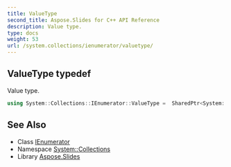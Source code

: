 ```yaml
---
title: ValueType
second_title: Aspose.Slides for C++ API Reference
description: Value type.
type: docs
weight: 53
url: /system.collections/ienumerator/valuetype/
---
```

## ValueType typedef


Value type.

```cpp
using System::Collections::IEnumerator::ValueType =  SharedPtr<System::Object>
```

## See Also

* Class [IEnumerator](../)
* Namespace [System::Collections](../../)
* Library [Aspose.Slides](../../../)